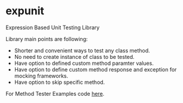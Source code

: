 # expunit
Expression Based Unit Testing Library

Library main points are following:

* Shorter and convenient ways to test any class method.
* No need to create instance of class to be tested.
* Have option to defined custom method paramter values.
* Have option to define custom method response and exception for mocking frameworks.
* Have option to skip specific method.

For Method Tester Examples code [here](https://github.com/mdaniyalkhan/expunit/blob/master/src/Tester/tests/TesterTests.cs).
